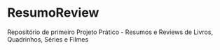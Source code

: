 # ResumoReview
Repositório de primeiro Projeto Prático - Resumos e Reviews de Livros, Quadrinhos, Séries e Filmes
